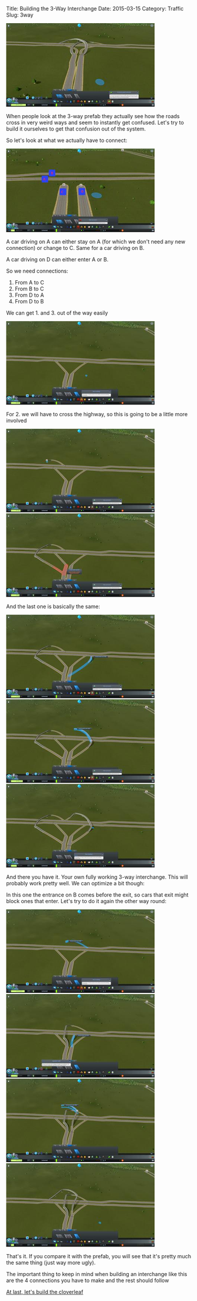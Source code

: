 Title: Building the 3-Way Interchange
Date: 2015-03-15
Category: Traffic
Slug: 3way

<a href="/images/simple3way5.jpg" data-lightbox="dont" data-title="">![](/images/thumbnails/400x_/simple3way5.jpg)</a>

When people look at the 3-way prefab they actually see how the roads cross in very weird ways and seem to instantly get confused. Let's try to build it ourselves to get that confusion out of the system.

So let's look at what we actually have to connect:

<a href="/images/3way1.jpg" data-lightbox="dont" data-title="">![](/images/thumbnails/400x_/3way1.jpg)</a>

A car driving on A can either stay on A (for which we don't need any new connection) or change to C. Same for a car driving on B.

A car driving on D can either enter A or B.

So we need connections:

1. From A to C
2. From B to C
3. From D to A
4. From D to B

We can get 1. and 3. out of the way easily

<a href="/images/3way2.jpg" data-lightbox="dont" data-title="">![](/images/thumbnails/400x_/3way2.jpg)</a>

For 2. we will have to cross the highway, so this is going to be a little more involved

<a href="/images/3way3.jpg" data-lightbox="dont" data-title="">![](/images/thumbnails/400x_/3way3.jpg)</a>
<a href="/images/3way4.jpg" data-lightbox="dont" data-title="">![](/images/thumbnails/400x_/3way4.jpg)</a>

And the last one is basically the same:

<a href="/images/3way5.jpg" data-lightbox="dont" data-title="">![](/images/thumbnails/400x_/3way5.jpg)</a>
<a href="/images/3way6.jpg" data-lightbox="dont" data-title="">![](/images/thumbnails/400x_/3way6.jpg)</a>
<a href="/images/3way7.jpg" data-lightbox="dont" data-title="">![](/images/thumbnails/400x_/3way7.jpg)</a>

And there you have it. Your own fully working 3-way interchange. This will probably work pretty well. We can optimize a bit though:

In this one the entrance on B comes before the exit, so cars that exit might block ones that enter. Let's try to do it again the other way round:

<a href="/images/3way8.jpg" data-lightbox="dont" data-title="">![](/images/thumbnails/400x_/3way8.jpg)</a>
<a href="/images/3way9.jpg" data-lightbox="dont" data-title="">![](/images/thumbnails/400x_/3way9.jpg)</a>
<a href="/images/3way10.jpg" data-lightbox="dont" data-title="">![](/images/thumbnails/400x_/3way10.jpg)</a>
<a href="/images/3way11.jpg" data-lightbox="dont" data-title="">![](/images/thumbnails/400x_/3way11.jpg)</a>

That's it. If you compare it with the prefab, you will see that it's pretty much the same thing (just way more ugly).

The important thing to keep in mind when building an interchange like this are the 4 connections you have to make and the rest should follow

[At last, let's build the cloverleaf]({filename}4way.md)
